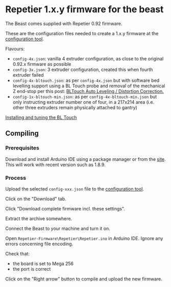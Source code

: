 # Repetier 1.x.y firmware for the beast

The Beast comes supplied with Repetier 0.92 firmware.

These are the configuration files needed to create a 1.x.y firmware at the [configuration tool].

Flavours:

 * `config-4x.json`: vanilla 4 extruder configuration, as close to the original 0.92.x firmware as possible
 * `config-3x.json`: 3 extruder configuration, created this when fourth extruder failed
 * `config-4x-bltouch.json`: as per `config-4x.json` but with software bed levelling support using a BL Touch probe and removal of the mechanical Z end-stop per this post: [BLTouch Auto Leveling / Distortion Correction.](http://3dbeastbuilders.boards.net/thread/231/bltouch-auto-leveling-distortion-correction)
 * `config-1x-bltouch-min.json`: as per `config-4x-bltouch-min.json` but only instructing extruder number one of four, in a 217x214 area (i.e. other three extruders remain physically attached to gantry)

[Installing and tuning the BL Touch](https://www.youtube.com/watch?time_continue=374&v=U2zxzn0K_5U)

## Compiling

### Prerequisites

Download and install Arduino IDE using a package manager or from the [site](https://www.arduino.cc/en/Main/Software). This will work with recent version such as 1.8.9.

### Process

Upload the selected `config-xxx.json` file to the [configuration tool].

Click on the "Download" tab.

Click "Download complete firmware incl. these settings".

Extract the archive somewhere.

Connect the Beast to your machine and turn it on.

Open `Repetier-Firmware\Repetier\Repetier.ino` in Arduino IDE. Ignore any errors concerning file encoding.

Check that:

* the board is set to Mega 256
* the port is correct

Click on the "Right arrow" button to compile and upload the new firmware.



[configuration tool]: https://www.repetier.com/firmware/v100/index.php

